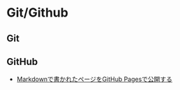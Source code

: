 # Git/Github

## Git

## GitHub

* [Markdownで書かれたページをGitHub Pagesで公開する](http://yoshikyoto.github.io/text/git/gh_pages_md.html)
